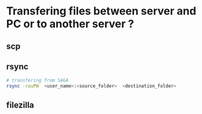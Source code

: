 # Transfering files between server and PC or to another server ?

## scp


## rsync


```bash
# transfering from SAGA
rsync -rauPW  <user_name>:<source_folder>  <destination_folder>
```


## filezilla
